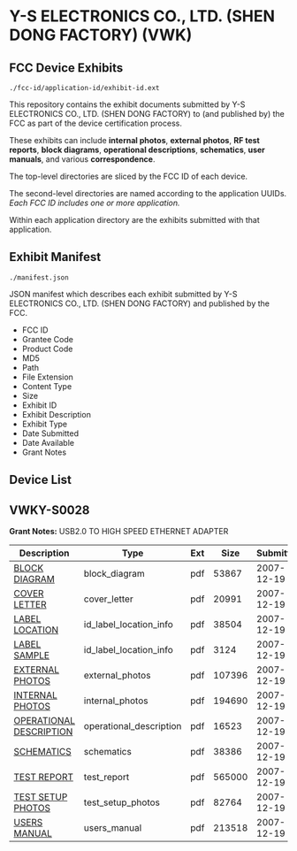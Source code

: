 # Y-S ELECTRONICS CO., LTD. (SHEN DONG FACTORY) (VWK)
## FCC Device Exhibits

```
./fcc-id/application-id/exhibit-id.ext
```

This repository contains the exhibit documents submitted by Y-S ELECTRONICS CO., LTD. (SHEN DONG FACTORY) to (and published by) the FCC as part of the device certification process.

These exhibits can include **internal photos**, **external photos**, **RF test reports**, **block diagrams**, **operational descriptions**, **schematics**, **user manuals**, and various **correspondence**.

The top-level directories are sliced by the FCC ID of each device.

The second-level directories are named according to the application UUIDs. *Each FCC ID includes one or more application.*

Within each application directory are the exhibits submitted with that application. 

## Exhibit Manifest

```
./manifest.json
```

JSON manifest which describes each exhibit submitted by Y-S ELECTRONICS CO., LTD. (SHEN DONG FACTORY) and published by the FCC.

- FCC ID
- Grantee Code
- Product Code
- MD5
- Path
- File Extension
- Content Type
- Size
- Exhibit ID
- Exhibit Description
- Exhibit Type
- Date Submitted
- Date Available
- Grant Notes

## Device List
## VWKY-S0028
**Grant Notes:** USB2.0 TO HIGH SPEED ETHERNET ADAPTER

| Description | Type | Ext | Size | Submitted | Available |
| ----------- | ---- | --- | ---- | --------- | --------- |
| [BLOCK DIAGRAM](VWKY-S0028/f4d0d4dc25059ff12327f82d20fdaf1f/881716.pdf) | block_diagram | pdf | 53867 | 2007-12-19 | 2007-12-19 |
| [COVER LETTER](VWKY-S0028/f4d0d4dc25059ff12327f82d20fdaf1f/881722.pdf) | cover_letter | pdf | 20991 | 2007-12-19 | 2007-12-19 |
| [LABEL LOCATION](VWKY-S0028/f4d0d4dc25059ff12327f82d20fdaf1f/881718.pdf) | id_label_location_info | pdf | 38504 | 2007-12-19 | 2007-12-19 |
| [LABEL SAMPLE](VWKY-S0028/f4d0d4dc25059ff12327f82d20fdaf1f/881719.pdf) | id_label_location_info | pdf | 3124 | 2007-12-19 | 2007-12-19 |
| [EXTERNAL PHOTOS](VWKY-S0028/f4d0d4dc25059ff12327f82d20fdaf1f/881717.pdf) | external_photos | pdf | 107396 | 2007-12-19 | 2007-12-19 |
| [INTERNAL PHOTOS](VWKY-S0028/f4d0d4dc25059ff12327f82d20fdaf1f/881721.pdf) | internal_photos | pdf | 194690 | 2007-12-19 | 2007-12-19 |
| [OPERATIONAL DESCRIPTION](VWKY-S0028/f4d0d4dc25059ff12327f82d20fdaf1f/881724.pdf) | operational_description | pdf | 16523 | 2007-12-19 | 2007-12-19 |
| [SCHEMATICS](VWKY-S0028/f4d0d4dc25059ff12327f82d20fdaf1f/881723.pdf) | schematics | pdf | 38386 | 2007-12-19 | 2007-12-19 |
| [TEST REPORT](VWKY-S0028/f4d0d4dc25059ff12327f82d20fdaf1f/881725.pdf) | test_report | pdf | 565000 | 2007-12-19 | 2007-12-19 |
| [TEST SETUP PHOTOS](VWKY-S0028/f4d0d4dc25059ff12327f82d20fdaf1f/881726.pdf) | test_setup_photos | pdf | 82764 | 2007-12-19 | 2007-12-19 |
| [USERS MANUAL](VWKY-S0028/f4d0d4dc25059ff12327f82d20fdaf1f/881720.pdf) | users_manual | pdf | 213518 | 2007-12-19 | 2007-12-19 |
